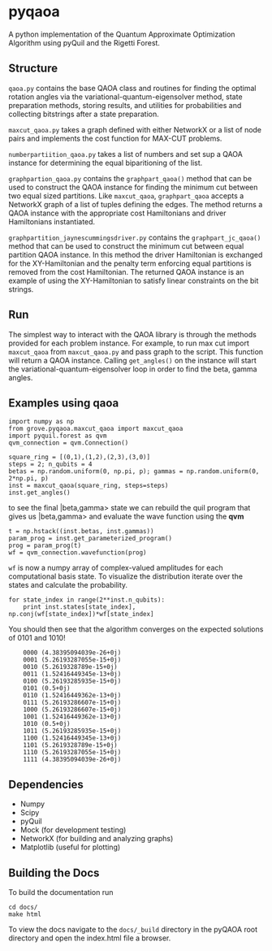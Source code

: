 # pyqaoa
A python implementation of the Quantum Approximate Optimization Algorithm using
pyQuil and the Rigetti Forest.

## Structure

`qaoa.py` contains the base QAOA class and routines for finding the optimal
rotation angles via the variational-quantum-eigensolver method, state
preparation methods, storing results, and utilities for probabilities and
collecting bitstrings after a state preparation.

`maxcut_qaoa.py` takes a graph defined with either NetworkX or a list of node
pairs and implements the cost function for MAX-CUT problems.

`numberpartiition_qaoa.py` takes a list of numbers and set sup a QAOA instance
for determining the equal biparitioning of the list.

`graphpartion_qaoa.py` contains the `graphpart_qaoa()` method that can be used
to construct the QAOA instance for finding the minimum cut between two equal
sized partitions.  Like `maxcut_qaoa`, `graphpart_qaoa` accepts a NetworkX
graph of a list of tuples defining the edges.  The method returns a QAOA instance
with the appropriate cost Hamiltonians and driver Hamiltonians instantiated.

`graphpartition_jaynescummingsdriver.py` contains the `graphpart_jc_qaoa()`
method that can be used to construct the minimum cut between equal partition
QAOA instance.  In this method the driver Hamiltonian is exchanged for the
XY-Hamiltonian and the penalty term enforcing equal partitions is removed from
the cost Hamiltonian.  The returned QAOA instance is an example of using the
XY-Hamiltonian to satisfy linear constraints on the bit strings.

## Run
 
The simplest way to interact with the QAOA library is through the methods provided for each problem instance.  For example, to run max cut import `maxcut_qaoa` from `maxcut_qaoa.py` and pass graph to the script. 
This function will return a QAOA instance.  Calling `get_angles()` on the instance will
start the variational-quantum-eigensolver loop in order to find  the beta, gamma angles.

## Examples using qaoa

```
import numpy as np
from grove.pyqaoa.maxcut_qaoa import maxcut_qaoa
import pyquil.forest as qvm
qvm_connection = qvm.Connection()
```

```
square_ring = [(0,1),(1,2),(2,3),(3,0)]
steps = 2; n_qubits = 4
betas = np.random.uniform(0, np.pi, p); gammas = np.random.uniform(0, 2*np.pi, p)
inst = maxcut_qaoa(square_ring, steps=steps)
inst.get_angles()
```

to see the final |beta,gamma> state we can rebuild the quil program that gives
us |beta,gamma> and evaluate the wave function using the **qvm**

```
t = np.hstack((inst.betas, inst.gammas))
param_prog = inst.get_parameterized_program()
prog = param_prog(t)
wf = qvm_connection.wavefunction(prog)
```

`wf` is now a numpy array of complex-valued amplitudes for each computational
basis state.  To visualize the distribution iterate over the states and
calculate the probability.

```
for state_index in range(2**inst.n_qubits):
    print inst.states[state_index], np.conj(wf[state_index])*wf[state_index]
```

You should then see that the algorithm converges on the expected solutions of 0101 and 1010!

```
    0000 (4.38395094039e-26+0j)
    0001 (5.26193287055e-15+0j)
    0010 (5.2619328789e-15+0j)
    0011 (1.52416449345e-13+0j)
    0100 (5.26193285935e-15+0j)
    0101 (0.5+0j)
    0110 (1.52416449362e-13+0j)
    0111 (5.26193286607e-15+0j)
    1000 (5.26193286607e-15+0j)
    1001 (1.52416449362e-13+0j)
    1010 (0.5+0j)
    1011 (5.26193285935e-15+0j)
    1100 (1.52416449345e-13+0j)
    1101 (5.2619328789e-15+0j)
    1110 (5.26193287055e-15+0j)
    1111 (4.38395094039e-26+0j)
```

Dependencies
------------

* Numpy
* Scipy
* pyQuil
* Mock (for development testing)
* NetworkX (for building and analyzing graphs)
* Matplotlib (useful for plotting)

Building the Docs
------------
To build the documentation run
```
cd docs/
make html
```

To view the docs navigate to the `docs/_build` directory in the pyQAOA root
directory and open the index.html file a browser. 
